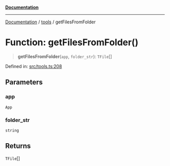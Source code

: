 [**Documentation**](https://raw.githubusercontent.com/Christian-Me/obsidian-front-matter-automate/main/doc/README.md)

***

[Documentation](https://raw.githubusercontent.com/Christian-Me/obsidian-front-matter-automate/main/doc/README.md) / [tools](https://raw.githubusercontent.com/Christian-Me/obsidian-front-matter-automate/main/doc/tools/README.md) / getFilesFromFolder

# Function: getFilesFromFolder()

> **getFilesFromFolder**(`app`, `folder_str`): `TFile`[]

Defined in: [src/tools.ts:208](https://github.com/Christian-Me/folder-to-tags-plugin/blob/ea97d76ce7b235ca1e3494401efc98e537acc1fb/src/tools.ts#L208)

## Parameters

### app

`App`

### folder\_str

`string`

## Returns

`TFile`[]

